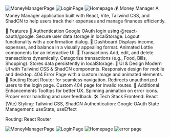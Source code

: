 ![MoneyManagerPage](https://github.com/user-attachments/assets/87755568-41fb-4b42-9c2f-a4bc1df466c0)
![LoginPage](https://github.com/user-attachments/assets/6c191777-91d2-47ce-8e36-80bf4ab8f7b8)
![Homepage](https://github.com/user-attachments/assets/07cb099c-deaf-4638-b264-3750aaaa81bf)
💰 Money Manager
A Money Manager application built with React, Vite, Tailwind CSS, and ShadCN to help users track their expenses and manage finances efficiently.

🚀 Features
🔹 Authentication
Google OAuth login using @react-oauth/google.
Secure user data storage in localStorage.
Logout functionality with a confirmation dialog.
🔹 Dashboard
Displays income, expenses, and balance in a visually appealing format.
Animated Lottie components for an interactive UI.
🔹 Transactions
Add, edit, and delete transactions dynamically.
Categorize transactions (e.g., Food, Bills, Shopping).
Stores data persistently in localStorage.
🔹 UI & Design
Modern UI with Tailwind CSS & ShadCN components.
Responsive design for mobile and desktop.
404 Error Page with a custom image and animated elements.
🔹 Routing
React Router for seamless navigation.
Redirects unauthorized users to the login page.
Custom 404 page for invalid routes.
🔹 Additional Enhancements
Tooltips for better UX.
Spinning animation on error icons.
Proper error handling and user feedback.
🛠️ Tech Stack
Frontend: React (Vite)
Styling: Tailwind CSS, ShadCN
Authentication: Google OAuth
State Management: useState, useEffect

Routing: React Router  


![MoneyManagerPage](https://github.com/user-attachments/assets/87755568-41fb-4b42-9c2f-a4bc1df466c0)
![LoginPage](https://github.com/user-attachments/assets/6c191777-91d2-47ce-8e36-80bf4ab8f7b8)
![Homepage](https://github.com/user-attachments/assets/07cb099c-deaf-4638-b264-3750aaaa81bf)
![error page](https://github.com/user-attachments/assets/1edaa7c8-ee66-4b4a-aea6-d454fadbba57)
